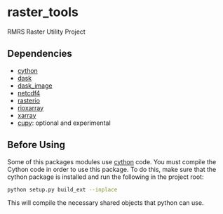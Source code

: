 # raster_tools
RMRS Raster Utility Project

## Dependencies
* [cython](https://cython.readthedocs.io/en/latest/)
* [dask](https://dask.org/)
* [dask_image](https://image.dask.org/en/latest/)
* [netcdf4](https://unidata.github.io/netcdf4-python/)
* [rasterio](https://rasterio.readthedocs.io/en/latest/)
* [rioxarray](https://corteva.github.io/rioxarray/stable/)
* [xarray](https://xarray.pydata.org/en/stable/)
* [cupy](https://cupy.dev/): optional and experimental

## Before Using
Some of this packages modules use
[cython](https://cython.readthedocs.io/en/latest/) code.  You must compile the
Cython code in order to use this package. To do this, make sure that the cython
package is installed and run the following in the project root:
```sh
python setup.py build_ext --inplace
```
This will compile the necessary shared objects that python can use.
